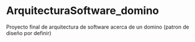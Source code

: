 # ArquitecturaSoftware_domino
Proyecto final de arquitectura de software acerca de un domino (patron de diseño por definir)
